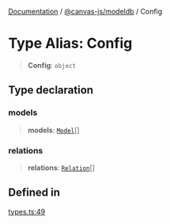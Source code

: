 [Documentation](../../../packages.md) / [@canvas-js/modeldb](../index.md) / Config

# Type Alias: Config

> **Config**: `object`

## Type declaration

### models

> **models**: [`Model`](Model.md)[]

### relations

> **relations**: [`Relation`](Relation.md)[]

## Defined in

[types.ts:49](https://github.com/canvasxyz/canvas/blob/62d177fb446565afa753f83091e84331fbd47245/packages/modeldb/src/types.ts#L49)
